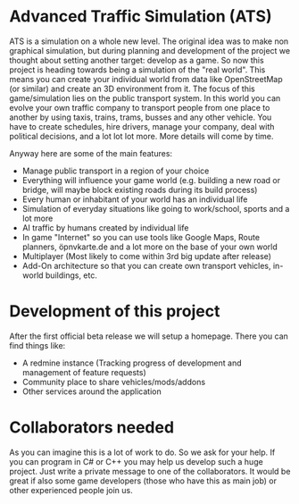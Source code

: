 # Advanced Traffic Simulation (ATS)

ATS is a simulation on a whole new level. The original idea was to make non graphical simulation, but during planning and development of the project we thought about setting another target: develop as a game. So now this project is heading towards being a simulation of the "real world". This means you can create your individual world from data like OpenStreetMap (or similar) and create an 3D environment from it. The focus of this game/simulation lies on the public transport system. In this world you can evolve your own traffic company to transport people from one place to another by using taxis, trains, trams, busses and any other vehicle. You have to create schedules, hire drivers, manage your company, deal with political decisions, and a lot lot lot more. More details will come by time.

Anyway here are some of the main features:

  - Manage public transport in a region of your choice
  - Everything will influence your game world (e.g. building a new road or bridge, will maybe block existing roads during its build process)
  - Every human or inhabitant of your world has an individual life
  - Simulation of everyday situations like going to work/school, sports and a lot more
  - AI traffic by humans created by individual life
  - In game "Internet" so you can use tools like Google Maps, Route planners, öpnvkarte.de and a lot more on the base of your own world
  - Multiplayer (Most likely to come within 3rd big update after release)
  - Add-On architecture so that you can create own transport vehicles, in-world buildings, etc.

# Development of this project

After the first official beta release we will setup a homepage. There you can find things like:

  - A redmine instance (Tracking progress of development and management of feature requests)
  - Community place to share vehicles/mods/addons
  - Other services around the application

# Collaborators needed

As you can imagine this is a lot of work to do. So we ask for your help. If you can program in C# or C++ you may help us develop such a huge project. Just write a private message to one of the collaborators. It would be great if also some game developers (those who have this as main job) or other experienced people join us.